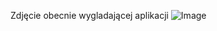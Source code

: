 Zdjęcie obecnie wygladającej aplikacji
![Image](https://github.com/mateuszstach/ToDoProjekt/blob/master/k.jpg)
